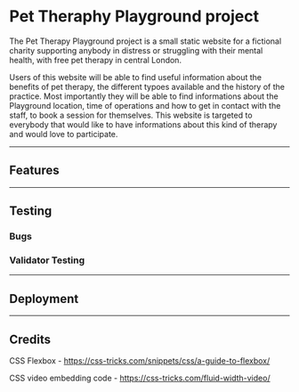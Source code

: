 # Pet Theraphy Playground project

The Pet Therapy Playground project is a small static website for a fictional charity supporting anybody in distress or struggling with their mental health, with free pet therapy in central London.

Users of this website will be able to find useful information about the benefits of pet therapy, the different typoes available and the history of the practice. Most importantly they will be able to find informations about the Playground location, time of operations and how to get in contact with the staff, to book a session for themselves.
This website is targeted to everybody that would like to have informations about this kind of therapy and would love to participate.

<hr>

## Features

<hr>

## Testing


### Bugs


### Validator Testing

<hr>

## Deployment

<hr>

## Credits

CSS Flexbox - https://css-tricks.com/snippets/css/a-guide-to-flexbox/

CSS video embedding code - https://css-tricks.com/fluid-width-video/
